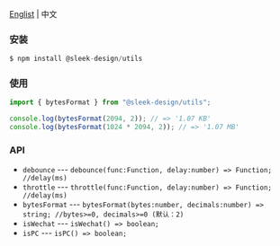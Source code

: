 <a href="https://github.com/chutao-zhang/sleek-design-utils/tree/master#readme" target="_blank">Englist</a> | 中文

### 安装

```js
$ npm install @sleek-design/utils
```

### 使用

```js
import { bytesFormat } from "@sleek-design/utils";

console.log(bytesFormat(2094, 2)); // => '1.07 KB'
console.log(bytesFormat(1024 * 2094, 2)); // => '1.07 MB'
```

### API
- `debounce` --- `debounce(func:Function, delay:number) => Function; //delay(ms)`
- `throttle` --- `throttle(func:Function, delay:number) => Function; //delay(ms)`
- `bytesFormat` --- `bytesFormat(bytes:number, decimals:number) => string; //bytes>=0, decimals>=0 (默认：2)`
- `isWechat` --- `isWechat() => boolean;`
- `isPC` --- `isPC() => boolean;`